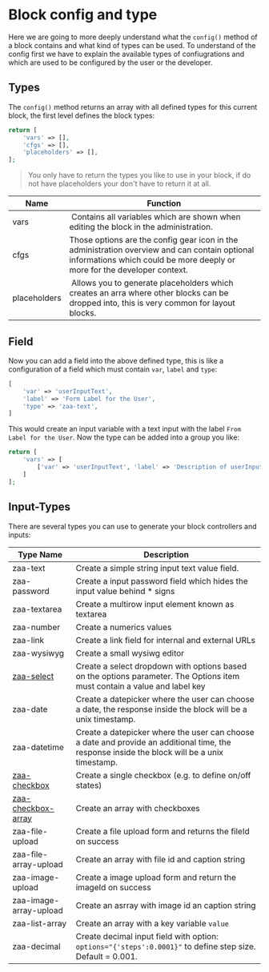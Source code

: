 Block config and type
=============================
Here we are going to more deeply understand what the `config()` method of a block contains and what kind of types can be used. To understand of the config first we have to explain the available types of confiugrations and which are used to be configured by the user or the developer.

Types
-----
The `config()` method returns an array with all defined types for this current block, the first level defines the block types:

```php
return [
    'vars' => [],
    'cfgs' => [],
    'placeholders' => [],
];
```

> You only have to return the types you like to use in your block, if do not have placeholders your don't have to return it at all.

| Name | Function
| ---- | --------
| vars | Contains all variables which are shown when editing the block in the administration.
| cfgs | Those options are the config gear icon in the administration overview and can contain optional informations which could be more deeply or more for the developer context.
| placeholders | Allows you to generate placeholders which creates an arra where other blocks can be dropped into, this is very common for layout blocks.

Field
-------------

Now you can add a field into the above defined type, this is like a configuration of a field which must contain `var`, `label` and `type`:

```php
[
    'var' => 'userInputText',
    'label' => 'Form Label for the User',
    'type' => 'zaa-text',
] 
```

This would create an input variable with a text input with the label `From Label for the User`. Now the type can be added into a group you like:

```php
return [
    'vars' => [
        ['var' => 'userInputText', 'label' => 'Description of userInputText', 'type' => 'zaa-text']
    ]
];
```

Input-Types
------------------

There are several types you can use to generate your block controllers and inputs:

|Type Name            |Description
|---------------------|-----------
|zaa-text|Create a simple string input text value field.
|zaa-password|Create a input password field which hides the input value behind * signs
|zaa-textarea|Create a multirow input element known as textarea
|zaa-number|Create a numerics values
|zaa-link|Create a link field for internal and external URLs
|zaa-wysiwyg|Create a small wysiwg editor
|[zaa-select](app-block-type-select.md)|Create a select dropdown with options based on the options parameter. The Options item must contain a value and label key
|zaa-date|Create a datepicker where the user can choose a date, the response inside the block will be a unix timestamp.
|zaa-datetime|Create a datepicker where the user can choose a date and provide an additional time, the response inside the block will be a unix timestamp.
|[zaa-checkbox](app-block-type-checkbox.md)|Create a single checkbox (e.g. to define on/off states)
|[zaa-checkbox-array](app-block-type-checkbox-array.md)|Create an array with checkboxes
|zaa-file-upload|Create a file upload form and returns the fileId on success
|zaa-file-array-upload|Create an array with file id and caption string
|zaa-image-upload|Create a image upload form and return the imageId on success
|zaa-image-array-upload|Create an asrray with image id an caption string
|zaa-list-array|Create an array with a key variable `value`
|zaa-decimal|Create decimal input field with option: `options="{'steps':0.0001}"` to define step size. Default = 0.001.